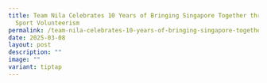 ```yaml
---
title: Team Nila Celebrates 10 Years of Bringing Singapore Together through
  Sport Volunteerism
permalink: /team-nila-celebrates-10-years-of-bringing-singapore-together-through-sport-volunteerism/
date: 2025-03-08
layout: post
description: ""
image: ""
variant: tiptap
---
```

